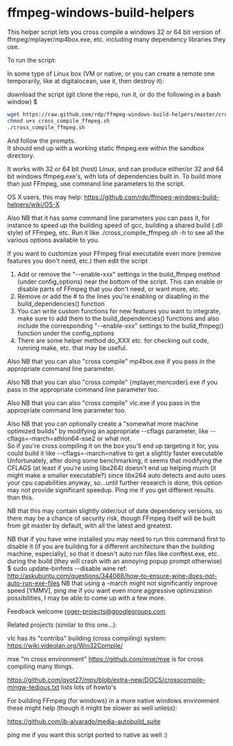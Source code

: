 ffmpeg-windows-build-helpers
============================

This helper script lets you cross compile a windows 32 or 64 bit version of ffmpeg/mplayer/mp4box.exe, etc.
including many dependency libraries they use.

To run the script:

In some type of Linux box (VM or native, or you can create a remote one temporarily, like at digitalocean, use it, then destroy it):

download the script (git clone the repo, run it, or do the following in a bash window) $

```bash
wget https://raw.github.com/rdp/ffmpeg-windows-build-helpers/master/cross_compile_ffmpeg.sh -O cross_compile_ffmpeg.sh
chmod u+x cross_compile_ffmpeg.sh
./cross_compile_ffmpeg.sh
```

And follow the prompts.  
It should end up with a working static ffmpeg.exe within the sandbox directory.

It works with 32 or 64 bit (host) Linux, and can produce either/or 32 and 64 bit windows ffmpeg.exe's, with lots of dependencies built in. To build more than just FFmpeg, use command line parameters to the script.

OS X users, this may help: https://github.com/rdp/ffmpeg-windows-build-helpers/wiki/OS-X

Also NB that it has some command line parameters you can pass it, for instance to speed
up the building speed of gcc, building a shared build (.dll style) of FFmpeg, etc. 
Run it like 
./cross_compile_ffmpeg.sh -h 
to see all the various options available to you.


If you want to customize your FFmpeg final executable even more (remove features you don't need, etc.) then edit the script
1. Add or remove the "--enable-xxx" settings in the build_ffmpeg method (under config_options) near the bottom of the script.  This can enable or disable parts of FFmpeg that you don't need, or want more, etc.
2. Remove or add the # to the lines you're enabling or disabling in the build_dependencies() function
3. You can write custom functions for new features you want to integrate, make sure to add them to the build_dependencies() functions and also include the corresponding "--enable-xxx" settings to the build_ffmpeg() function under the config_options
4. There are some helper method do_XXX etc. for checking out code, running make, etc. that may be useful.

Also NB that you can also "cross compile" mp4box.exe if you pass in the appropriate command line parameter.

Also NB that you can also "cross compile" {mplayer,mencoder}.exe if you pass in the appropriate command line parameter too.

Also NB that you can also "cross compile" vlc.exe if you pass in the appropriate command line parameter too.

Also NB that you can optionally create a "somewhat more machine optimized builds" by modifying an appropriate --cflags parameter, like --cflags=-march=athlon64-sse2 or what not.  
So if you're cross compiling it on the box you'll end up targeting it for, you could build it like --cflags=-march=native to get a slightly faster executable
Unfortunately, after doing some benchmarking, it seems that modifying the CFLAGS (at least if you're using libx264) doesn't end up helping much (it might make a smaller executable?) since libx264 auto detects and auto uses your cpu capabilities anyway, so...until further research is done, this option may not provide significant speedup.  Ping me if you get different results than this.

NB that this may contain slightly older/out of date dependency versions, so there may be a chance of security risk, though FFmpeg itself will be built from git master by default, with all the latest and greatest.

NB that if you have wine installed you may need to run this command first to disable it (if you are building for a different architecture than the building machine, especially), so that it doesn't auto run files like conftest.exe, etc. during the build (they will crash with an annoying popup prompt otherwise)
$ sudo update-binfmts --disable wine
ref: http://askubuntu.com/questions/344088/how-to-ensure-wine-does-not-auto-run-exe-files
NB that using a -march might not significantly improve speed [YMMV], ping me if you want even more aggressive optimization possibilities, I may be able to come up with a few more.

Feedback welcome roger-projects@googlegroups.com

Related projects (similar to this one...):

vlc has its "contribs" building (cross compiling) system: https://wiki.videolan.org/Win32Compile/

mxe "m cross environment" https://github.com/mxe/mxe is for cross compiling many things.

https://github.com/qyot27/mpv/blob/extra-new/DOCS/crosscompile-mingw-tedious.txt lists lots of howto's

For building FFmpeg (for windows) in a more native windows environment these might help (though it might be slower as well unless):

https://github.com/jb-alvarado/media-autobuild_suite

ping me if you want this script ported to native as well :)

